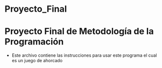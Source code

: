 # Proyecto_Final

# Proyecto Final de Metodología de la Programación
- Este archivo contiene las instrucciones para usar este programa el cual es un juego de ahorcado